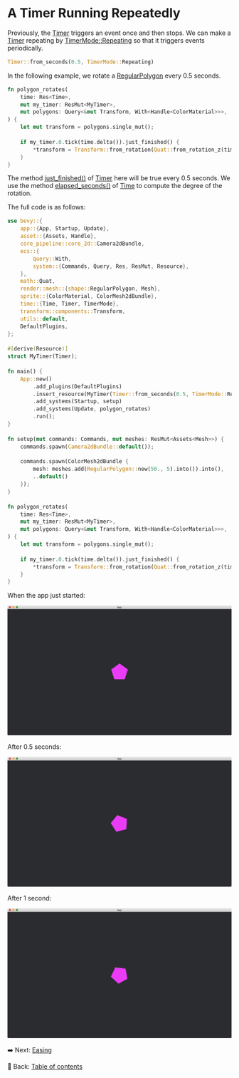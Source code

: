 # A Timer Running Repeatedly

Previously, the [Timer](https://docs.rs/bevy/latest/bevy/time/struct.Timer.html) triggers an event once and then stops.
We can make a [Timer](https://docs.rs/bevy/latest/bevy/time/struct.Timer.html) repeating by [TimerMode::Repeating](https://docs.rs/bevy/latest/bevy/time/enum.TimerMode.html#variant.Repeating) so that it triggers events periodically.

```rust
Timer::from_seconds(0.5, TimerMode::Repeating)
```

In the following example, we rotate a [RegularPolygon](https://docs.rs/bevy/0.12.1/bevy/prelude/shape/struct.RegularPolygon.html) every 0.5 seconds.

```rust
fn polygon_rotates(
    time: Res<Time>,
    mut my_timer: ResMut<MyTimer>,
    mut polygons: Query<&mut Transform, With<Handle<ColorMaterial>>>,
) {
    let mut transform = polygons.single_mut();

    if my_timer.0.tick(time.delta()).just_finished() {
        *transform = Transform::from_rotation(Quat::from_rotation_z(time.elapsed_seconds() / 2.));
    }
}
```

The method [just_finished()](https://docs.rs/bevy/latest/bevy/time/struct.Timer.html#method.just_finished) of [Timer](https://docs.rs/bevy/latest/bevy/time/struct.Timer.html) here will be true every 0.5 seconds.
We use the method [elapsed_seconds()](https://docs.rs/bevy/latest/bevy/time/struct.Time.html#method.elapsed_seconds) of [Time](https://docs.rs/bevy/latest/bevy/time/struct.Time.html) to compute the degree of the rotation.

The full code is as follows:

```rust
use bevy::{
    app::{App, Startup, Update},
    asset::{Assets, Handle},
    core_pipeline::core_2d::Camera2dBundle,
    ecs::{
        query::With,
        system::{Commands, Query, Res, ResMut, Resource},
    },
    math::Quat,
    render::mesh::{shape::RegularPolygon, Mesh},
    sprite::{ColorMaterial, ColorMesh2dBundle},
    time::{Time, Timer, TimerMode},
    transform::components::Transform,
    utils::default,
    DefaultPlugins,
};

#[derive(Resource)]
struct MyTimer(Timer);

fn main() {
    App::new()
        .add_plugins(DefaultPlugins)
        .insert_resource(MyTimer(Timer::from_seconds(0.5, TimerMode::Repeating)))
        .add_systems(Startup, setup)
        .add_systems(Update, polygon_rotates)
        .run();
}

fn setup(mut commands: Commands, mut meshes: ResMut<Assets<Mesh>>) {
    commands.spawn(Camera2dBundle::default());

    commands.spawn(ColorMesh2dBundle {
        mesh: meshes.add(RegularPolygon::new(50., 5).into()).into(),
        ..default()
    });
}

fn polygon_rotates(
    time: Res<Time>,
    mut my_timer: ResMut<MyTimer>,
    mut polygons: Query<&mut Transform, With<Handle<ColorMaterial>>>,
) {
    let mut transform = polygons.single_mut();

    if my_timer.0.tick(time.delta()).just_finished() {
        *transform = Transform::from_rotation(Quat::from_rotation_z(time.elapsed_seconds() / 2.));
    }
}
```

When the app just started:

![A Timer Running Repeatedly 1](./pic/a_timer_running_repeatedly_1.png)

After 0.5 seconds:

![A Timer Running Repeatedly 2](./pic/a_timer_running_repeatedly_2.png)

After 1 second:

![A Timer Running Repeatedly 3](./pic/a_timer_running_repeatedly_3.png)

:arrow_right:  Next: [Easing](./easing.md)

:blue_book: Back: [Table of contents](./../README.md)
